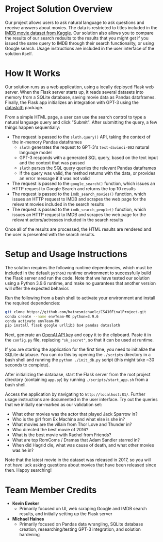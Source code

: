 # Project Solution Overview

Our project allows users to ask natural language to ask questions and receive answers about movies. The data is restricted to titles included in the [IMDB movie dataset from Kaggle](https://www.kaggle.com/datasets/tmdb/tmdb-movie-metadata). Our solution also allows you to compare the results of our search redsults to the results that you might get if you issued the same query to IMDB through their search functionality, or using Google search. Usage instructions are included in the user interface of the solution itself.

# How It Works

Our solution runs as a web application, using a locally deployed Flask web server. When the Flask server starts up, it reads several datasets into memory from a SQLite database, saving movie data as Pandas dataframes. Finally, the Flask app initializes an integration with GPT-3 using the [datasloth](https://github.com/ibestvina/datasloth) package. 

From a simple HTML page, a user can use the search control to type a natural language query and click "Submit". After submitting the query, a few things happen sequentially:

* The request is passed to the `sloth.query()` API, taking the context of the in-memory Pandas dataframes
    * `sloth` generates the request to GPT-3's `text-davinci-002` natural language model
    * GPT-3 responds with a generated SQL query, based on the text input and the context that was passed
    * `sloth` parses the SQL query queries the relevant Pandas dataframes
    * If the query was valid, the method returns with the data, or provides an error message if it was not valid
* The request is passed to the `google_search()` function, which issues an HTTP request to Google Search and returns the top 10 results
* The request is passed to the `imdb_search_movies()` function, which issues an HTTP request to IMDB and scrapes the web page for the relevant movies included in the search results
* The request is passed to the `imdb_search_people()` function, which issues an HTTP request to IMDB and scrapes the web page for the relevant actors/actresses included in the search results

Once all of the results are processed, the HTML results are rendered and the user is presented with the search results.

# Setup and Usage Instructions

The solution requires the following runtime dependencies, which must be included in the default `python3` runtime environment to successfully build the Flask server and run the code. Note that we have tested our solution using a Python 3.9.6 runtime, and make no guarantees that another version will offer the expected behavior.

Run the following from a bash shell to activate your environment and install the required dependencies:

```bash
git clone https://github.com/hainesmichaelc/CS410FinalProject.git
conda create --name envTeam-MK python=3.9.6
conda activate envTeam-MK
pip install flask google urllib3 bs4 pandas datasloth
```

Next, generate an [OpenAI API key](https://beta.openai.com/account/api-keys) and copy it to the clipboard. Paste it in the `config.py` file, replacing `"sk_secret"`, so that it can be used at runtime.

If you are starting the application for the first time, you need to initialize the SQLite database. You can do this by opening the `./scripts` directory in a bash shell and running the `python ./init_db.py` script (this might take ~30 seconds to complete).

After initializing the database, start the Flask server from the root project directory (containing `app.py`) by running `./scripts/start_app.sh` from a bash shell.

Access the application by navigating to `http://localhost:81/`. Further usage instructions are documented in the user interface. Try out the queries that we initially ear-marked as our validation set:

* What other movies was the actor that played Jack Sparrow in?
* Who is the girl from Ex Machina and what else is she in?
* What movies are the villain from Thor Love and Thunder in?
* Who directed the best movie of 2016?
* What is the best movie with Rachel from Friends?
* What are top RomComs / Dramas that Adam Sandler starred in?
* When did Hagrid die, what was cause of death, and what other movies was he in?

Note that the latest movie in the dataset was released in 2017, so you will not have luck asking questions about movies that have been released since then. Happy searching!

# Team Member Credits

* **Kevin Eveker**
    * Primarily focused on UI, web scraping Google and IMDB search results, and initially setting up the Flask server
* **Michael Haines**
    * Primarily focused on Pandas data wrangling, SQLite database creation, researching/testing GPT-3 integration, and solution hardening